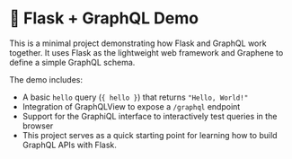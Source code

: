 # 🧩 Flask + GraphQL Demo

This is a minimal project demonstrating how Flask and GraphQL work together.
It uses Flask as the lightweight web framework and Graphene to define a simple GraphQL schema.

The demo includes:

- A basic `hello` query (`{ hello }`) that returns `"Hello, World!"`
- Integration of GraphQLView to expose a `/graphql` endpoint
- Support for the GraphiQL interface to interactively test queries in the browser
- This project serves as a quick starting point for learning how to build GraphQL APIs with Flask.
